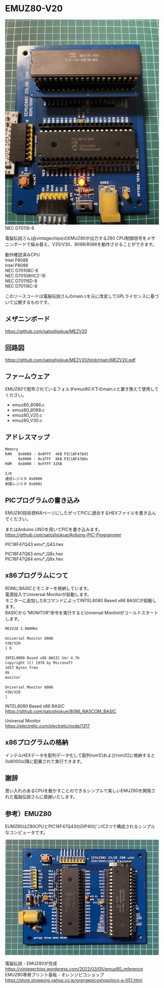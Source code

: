 # EMUZ80-V20

![MEZV30](https://github.com/satoshiokue/EMUZ80-V20/blob/main/MEZV30.jpeg)    
NEC D70116-8  

電脳伝説さん(@vintagechips)のEMUZ80が出力するZ80 CPU制御信号をメザニンボードで組み替え、V20/V30、8088/8086を動作させることができます。  

動作確認済みCPU  
Intel P8088  
Intel P8086  
NEC D70108C-8  
NEC D70108HCZ-16  
NEC D70116D-8  
NEC D70116C-8  

このソースコードは電脳伝説さんのmain.cを元に改変してGPLライセンスに基づいて公開するものです。

## メザニンボード
https://github.com/satoshiokue/MEZV20 

## 回路図
https://github.com/satoshiokue/MEZV20/blob/main/MEZV20.pdf

## ファームウェア

EMUZ80で配布されているフォルダemuz80.X下のmain.cと置き換えて使用してください。
* emuz80_8086.c
* emuz80_8088.c
* emuz80_V20.c
* emuz80_V30.c

## アドレスマップ
```
Memory
RAM   0x0000 - 0x0FFF  4kB PIC18F47Q43
      0x0000 - 0x1FFF  8kB PIC18F47Q8x
ROM   0x8000 - 0xFFFF 32kB

I/O
通信レジスタ 0x0000
制御レジスタ 0x0001
```

## PICプログラムの書き込み
EMUZ80技術資料8ページにしたがってPICに適合するHEXファイルを書き込んでください。  

またはArduino UNOを用いてPICを書き込みます。  
https://github.com/satoshiokue/Arduino-PIC-Programmer

PIC18F47Q43 emu*_Q43.hex 

PIC18F47Q83 emu*_Q8x.hex  
PIC18F47Q84 emu*_Q8x.hex  

## x86プログラムにつて
ROMにBASICとモニターを格納しています。  
電源投入でUniversal Monitorが起動します。  
モニターに追加したBコマンドによってINTEL8080 Based x86 BASICが起動します。  
BASICから”MONITOR”命令を実行するとUniversal Monitotがコールドスタートします。  
```
MEZV20 2.000MHz

Universal Monitor 8086
V30/V20
] b

INTEL8080 Based x86 BASIC Ver 4.7b
Copyright (C) 1978 by Microsoft
1657 Bytes free
Ok
monitor

Universal Monitor 8086
V30/V20
]
```
INTEL8080 Based x86 BASIC
https://github.com/satoshiokue/8086_NASCOM_BASIC

Universal Monitor  
https://electrelic.com/electrelic/node/1317  

## x86プログラムの格納
インテルHEXデータを配列データ化して配列rom1[]およびrom2[]に格納すると0x8000以降に配置されて実行できます。  

## 謝辞
思い入れのあるCPUを動かすことのできるシンプルで美しいEMUZ80を開発された電脳伝説さんに感謝いたします。

## 参考）EMUZ80
EUMZ80はZ80CPUとPIC18F47Q43のDIP40ピンIC2つで構成されるシンプルなコンピュータです。

![EMUZ80](https://github.com/satoshiokue/EMUZ80-6502/blob/main/imgs/IMG_Z80.jpeg)

電脳伝説 - EMUZ80が完成  
https://vintagechips.wordpress.com/2022/03/05/emuz80_reference  
EMUZ80専用プリント基板 - オレンジピコショップ  
https://store.shopping.yahoo.co.jp/orangepicoshop/pico-a-051.html  
